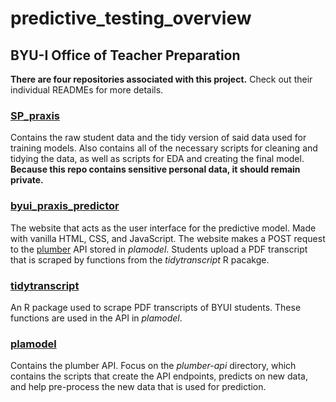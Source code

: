 # predictive_testing_overview

## BYU-I Office of Teacher Preparation

**There are four repositories associated with this project.** Check out their individual READMEs for more details.

### [SP_praxis](https://github.com/byuiR/SP_praxis)

Contains the raw student data and the tidy version of said data used for training models. Also contains all of the necessary scripts for cleaning and tidying the data, as well as scripts for EDA and creating the final model. **Because this repo contains sensitive personal data, it should remain private.**

### [byui_praxis_predictor](https://github.com/byuiR/byui_praxis_predictor)

The website that acts as the user interface for the predictive model. Made with vanilla HTML, CSS, and JavaScript. The website makes a POST request to the [plumber](https://www.rplumber.io/) API stored in *plamodel*. Students upload a PDF transcript that is scraped by functions from the *tidytranscript* R pacakge.

### [tidytranscript](https://github.com/byuiR/tidytranscript)

An R package used to scrape PDF transcripts of BYUI students. These functions are used in the API in *plamodel*.

### [plamodel](https://github.com/byuiR/plamodel/tree/master/plumber-api)

Contains the plumber API. Focus on the *plumber-api* directory, which contains the scripts that create the API endpoints, predicts on new data, and help pre-process the new data that is used for prediction.
